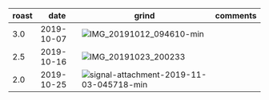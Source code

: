 | roast | date       | grind | comments |
|-------|------------|-------|----------
| 3.0   | 2019-10-07 | ![IMG_20191012_094610-min](https://user-images.githubusercontent.com/2862029/66684775-4d44f780-ecd7-11e9-92fb-bcf5a69fab86.jpg) | 
| 2.5   | 2019-10-16 | ![IMG_20191023_200233](https://user-images.githubusercontent.com/2862029/67458566-0241c180-f693-11e9-8c21-2bf420fbc8e1.jpg)
| 2.0   | 2019-10-25 | ![signal-attachment-2019-11-03-045718-min](https://user-images.githubusercontent.com/2862029/68075566-31340200-fe0e-11e9-9ea8-43d7754d8023.jpeg)
